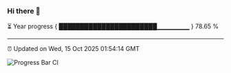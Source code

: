 ### Hi there 👋

⏳ Year progress { ███████████████████████▁▁▁▁▁▁▁ } 78.65 %

---

⏰ Updated on Wed, 15 Oct 2025 01:54:14 GMT

![Progress Bar CI](https://github.com/ZhaoGui/ZhaoGui/workflows/Progress%20Bar%20CI/badge.svg)
